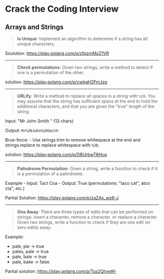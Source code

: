 # Crack the Coding Interview

## Arrays and Strings

> **Is Unique**: Implement an algorithm to determine if a string has all unique characters.

Soulution: https://play.golang.com/p/zfqzmMoZ1VR

---

> **Check permutations**: Given two strings, write a method to detect if one is a permutation of the other.

solution: https://play.golang.com/p/cwbgH2FmJzg

---

> **URLify**: Write a method to replace all spaces in a string with `%20`. You may assume that the string has sufficient space at the end to hold the additional characters, and that you are given the "true" length of the string.

Input: "Mr John Smith    " (13 chars)

Output: `Mr%20John%20Smith`

Brue-force:
	- Use strings.trim to remove whitespace at the end and strings.replace to replace whitespace with `%20`.

solution: https://play.golang.com/p/DBUrbwT6Hcq

---

> **Palindrome Permutation**: Given a string, write a function to check if it is a permutation of a palindrome.

Example
	- Input: Tact Coa
	- Output: True (permutations: "taco cat", atco cta", etc.)

Partial Solution: https://play.golang.com/p/zaZAx_wz6-J

---

> **One Away**: There are three types of edits that can be performed on strings: insert a character, remove a character, or replace a character. Given two strings, write a function to check if they are one edit (or zero edits) away.

Example:
- pale, ple -> true
- pales, pale -> true
- pale, bale -> true
- pale, bake -> false

Partial solution: https://play.golang.com/p/Tus2QIvwtK-